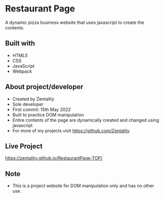 # Restaurant Page

A dynamic pizza business website that uses javascript to create the contents.

## Built with

- HTML5
- CSS
- JavaScript
- Webpack

## About project/developer

- Created by Zentality
- Sole developer
- First commit: 15th May 2022
- Built to practice DOM manipulation
- Entire contents of the page are dynamically created and changed using javascript
- For more of my projects visit https://github.com/Zentality

## Live Project

https://zentality.github.io/RestaurantPage-TOP/

## Note

- This is a project website for DOM manipulation only and has no other use.
